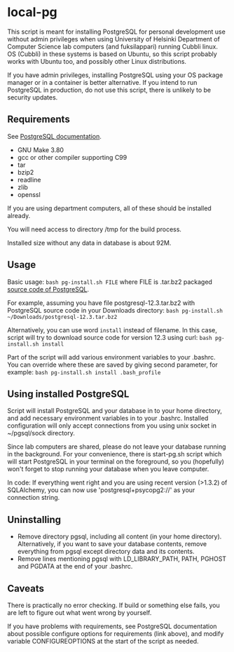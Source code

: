 # local-pg

This script is meant for installing PostgreSQL for personal development use without admin privileges when using University of Helsinki Department of Computer Science lab computers (and fuksilappari) running Cubbli linux.
OS (Cubbli) in these systems is based on Ubuntu, so this script probably works with Ubuntu too, and possibly other Linux distributions.

If you have admin privileges, installing PostgreSQL using your OS package manager or in a container is better alternative. If you intend to run PostgreSQL in production, do not use this script, there is unlikely to be security updates.


## Requirements

See [PostgreSQL documentation](https://www.postgresql.org/docs/12/install-requirements.html).

- GNU Make 3.80
- gcc or other compiler supporting C99
- tar
- bzip2
- readline
- zlib
- openssl

If you are using department computers, all of these should be installed already.

You will need access to directory /tmp for the build process.

Installed size without any data in database is about 92M.


## Usage

Basic usage: `bash pg-install.sh FILE` where FILE is .tar.bz2 packaged [source code of PostgreSQL](https://www.postgresql.org/ftp/source/).

For example, assuming you have file postgresql-12.3.tar.bz2 with PostgreSQL source code in your Downloads directory:
`bash pg-install.sh ~/Downloads/postgresql-12.3.tar.bz2`

Alternatively, you can use word `install` instead of filename. In this case, script will try to download source code for version 12.3 using curl:
`bash pg-install.sh install`

Part of the script will add various environment variables to your .bashrc. You can override where these are saved by giving second parameter, for example:
`bash pg-install.sh install .bash_profile`


## Using installed PostgreSQL

Script will install PostgreSQL and your database in to your home directory, and add necessary environment variables in to your .bashrc. Installed configuration will only accept connections from you using unix socket in ~/pgsql/sock directory.

Since lab computers are shared, please do not leave your database running in the background. For your convenience, there is start-pg.sh script which will start PostgreSQL in your terminal on the foreground, so you (hopefully) won't forget to stop running your database when you leave computer.

In code: If everything went right and you are using recent version (>1.3.2) of SQLAlchemy, you can now use 'postgresql+psycopg2://' as your connection string.


## Uninstalling

- Remove directory pgsql, including all content (in your home directory). Alternatively, if you want to save your database contents, remove everything from pgsql except directory data and its contents.
- Remove lines mentioning pgsql with LD_LIBRARY_PATH, PATH, PGHOST and PGDATA at the end of your .bashrc.


## Caveats

There is practically no error checking. If build or something else fails, you are left to figure out what went wrong by yourself.

If you have problems with requirements, see PostgreSQL documentation about possible configure options for requirements (link above), and modify variable CONFIGUREOPTIONS at the start of the script as needed.
